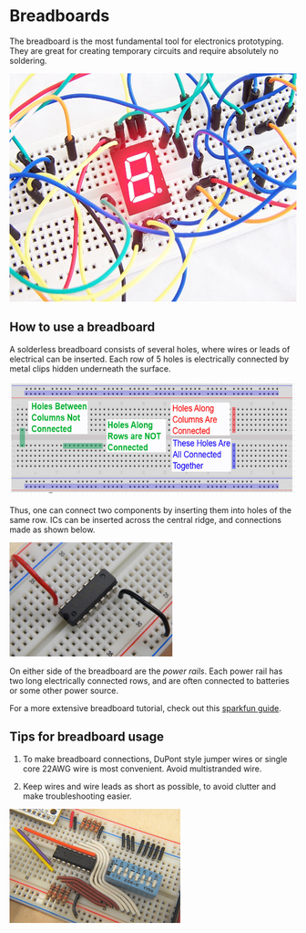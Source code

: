 # Breadboards

The breadboard is the most fundamental tool for electronics prototyping. They are great for creating temporary circuits and require absolutely no soldering.

<img src="images/breadboardmain.jpg" height=400>

## How to use a breadboard

A solderless breadboard consists of several holes, where wires or leads of electrical can be inserted. Each row of 5 holes is electrically connected by metal clips hidden underneath the surface. 

<img src="images/bbcontacts.jpg" height=200>

Thus, one can connect two components by inserting them into holes of the same row. ICs can be inserted across the central ridge, and connections made as shown below.

<img src="images/bbic.jpg" height=200>

On either side of the breadboard are the _power rails_. Each power rail has two long electrically connected rows, and are often connected to batteries or some other power source.

For a more extensive breadboard tutorial, check out this [sparkfun guide](https://learn.sparkfun.com/tutorials/how-to-use-a-breadboard/all). 

## Tips for breadboard usage

1. To make breadboard connections, DuPont style jumper wires or single core 22AWG wire is most convenient. Avoid multistranded wire. 

2. Keep wires and wire leads as short as possible, to avoid clutter and make troubleshooting easier. 

<img src="images/neatbb.jpg" height=200>